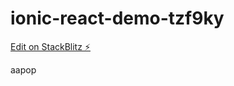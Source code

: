 # ionic-react-demo-tzf9ky

[Edit on StackBlitz ⚡️](https://stackblitz.com/edit/ionic-react-demo-tzf9ky)

aapop